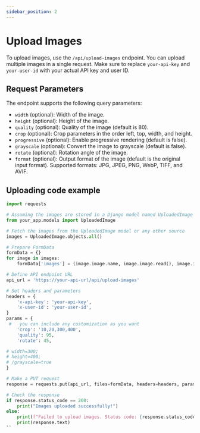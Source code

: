 ```yaml
---
sidebar_position: 2
---
```


# Upload Images

To upload images, use the `/api/upload-images` endpoint. You can upload multiple images in a single request. Make sure to replace `your-api-key` and `your-user-id` with your actual API key and user ID.

## Request Parameters

The endpoint supports the following query parameters:

- `width` (optional): Width of the image.
- `height` (optional): Height of the image.
- `quality` (optional): Quality of the image (default is 80).
- `crop` (optional): Crop parameters in the order left, top, width, and height.
- `progressive` (optional): Enable progressive rendering (default is false).
- `grayscale` (optional): Convert the image to grayscale (default is false).
- `rotate` (optional): Rotation angle of the image.
- `format` (optional): Output format of the image (default is the original input format). Supported formats: JPG, JPEG, PNG, WebP, TIFF, and AVIF.

## Uploading code example
```python title="using flask/django"
import requests

# Assuming the images are stored in a Django model named UploadedImage
from your_app.models import UploadedImage

# Fetch the images from the UploadedImage model or any other source
images = UploadedImage.objects.all()

# Prepare FormData
formData = {}
for image in images:
    formData['images'] = (image.image.name, image.image.read(), image.image.content_type)

# Define API endpoint URL
api_url = 'https://your-api-url/api/upload-images'

# Set headers and parameters
headers = {
    'x-api-key': 'your-api-key',
    'x-user-id': 'your-user-id',
}
params = {
 #   you can include any customization as you want
    'crop': '10,20,300,400',
    'quality': 95,
    'rotate': 45,

# width=300;  
# height=400;
# /grayscale=true
}

# Make a PUT request
response = requests.put(api_url, files=formData, headers=headers, params=params)

# Check the response
if response.status_code == 200:
    print("Images uploaded successfully!")
else:
    print(f"Failed to upload images. Status code: {response.status_code}")
    print(response.text)
``